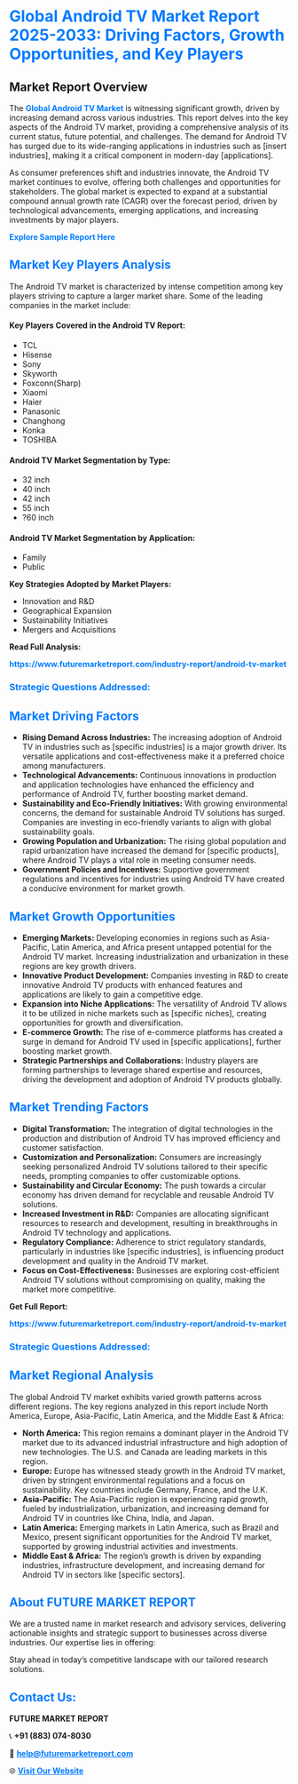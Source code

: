 <h1 style="color: #007BFF;">Global Android TV Market Report 2025-2033: Driving Factors, Growth Opportunities, and Key Players</h1>

<section id="overview">
<h2>Market Report Overview</h2>
<p>The <a href="https://www.futuremarketreport.com/industry-report/android-tv-market" style="color: #007BFF; text-decoration: none;"><strong>Global Android TV Market</strong></a> is witnessing significant growth, driven by increasing demand across various industries. This report delves into the key aspects of the Android TV market, providing a comprehensive analysis of its current status, future potential, and challenges. The demand for Android TV has surged due to its wide-ranging applications in industries such as [insert industries], making it a critical component in modern-day [applications].</p>
<p>As consumer preferences shift and industries innovate, the Android TV market continues to evolve, offering both challenges and opportunities for stakeholders. The global market is expected to expand at a substantial compound annual growth rate (CAGR) over the forecast period, driven by technological advancements, emerging applications, and increasing investments by major players.</p>
</section>

<section id="overview">
<p><a href="https://www.futuremarketreport.com/request-sample/reportId=28655" style="color: #007BFF; text-decoration: none;"><strong>Explore Sample Report Here</strong></a></p>
</section>

<section id="key-players">
<h2 style="color: #007BFF;">Market Key Players Analysis</h2>
<p>The Android TV market is characterized by intense competition among key players striving to capture a larger market share. Some of the leading companies in the market include:</p>
<h4>Key Players Covered in the Android TV Report:</h4>
<ul><li>TCL</li><li>Hisense</li><li>Sony</li><li>Skyworth</li><li>Foxconn(Sharp)</li><li>Xiaomi</li><li>Haier</li><li>Panasonic</li><li>Changhong</li><li>Konka</li><li>TOSHIBA</li></ul>
<h4>Android TV Market Segmentation by Type:</h4>
<ul><li>32 inch</li><li>40 inch</li><li>42 inch</li><li>55 inch</li><li>?60 inch</li></ul>

<h4>Android TV Market Segmentation by Application:</h4>
<ul><li>Family</li><li>Public</li></ul>
<p><strong>Key Strategies Adopted by Market Players:</strong></p>
<ul>
<li>Innovation and R&D</li>
<li>Geographical Expansion</li>
<li>Sustainability Initiatives</li>
<li>Mergers and Acquisitions</li>
</ul>
</section>

<section>
<p><strong>Read Full Analysis: </strong></p><a href="https://www.futuremarketreport.com/industry-report/android-tv-market" style="color: #007BFF; text-decoration: none;"><strong>https://www.futuremarketreport.com/industry-report/android-tv-market</strong></a>
<h3 style="color: #007BFF;">Strategic Questions Addressed:</h3>
</section>

<section id="driving-factors">
<h2 style="color: #007BFF;">Market Driving Factors</h2>
<ul>
<li><strong>Rising Demand Across Industries:</strong> The increasing adoption of Android TV in industries such as [specific industries] is a major growth driver. Its versatile applications and cost-effectiveness make it a preferred choice among manufacturers.</li>
<li><strong>Technological Advancements:</strong> Continuous innovations in production and application technologies have enhanced the efficiency and performance of Android TV, further boosting market demand.</li>
<li><strong>Sustainability and Eco-Friendly Initiatives:</strong> With growing environmental concerns, the demand for sustainable Android TV solutions has surged. Companies are investing in eco-friendly variants to align with global sustainability goals.</li>
<li><strong>Growing Population and Urbanization:</strong> The rising global population and rapid urbanization have increased the demand for [specific products], where Android TV plays a vital role in meeting consumer needs.</li>
<li><strong>Government Policies and Incentives:</strong> Supportive government regulations and incentives for industries using Android TV have created a conducive environment for market growth.</li>
</ul>
</section>

<section id="growth-opportunities">
<h2 style="color: #007BFF;">Market Growth Opportunities</h2>
<ul>
<li><strong>Emerging Markets:</strong> Developing economies in regions such as Asia-Pacific, Latin America, and Africa present untapped potential for the Android TV market. Increasing industrialization and urbanization in these regions are key growth drivers.</li>
<li><strong>Innovative Product Development:</strong> Companies investing in R&D to create innovative Android TV products with enhanced features and applications are likely to gain a competitive edge.</li>
<li><strong>Expansion into Niche Applications:</strong> The versatility of Android TV allows it to be utilized in niche markets such as [specific niches], creating opportunities for growth and diversification.</li>
<li><strong>E-commerce Growth:</strong> The rise of e-commerce platforms has created a surge in demand for Android TV used in [specific applications], further boosting market growth.</li>
<li><strong>Strategic Partnerships and Collaborations:</strong> Industry players are forming partnerships to leverage shared expertise and resources, driving the development and adoption of Android TV products globally.</li>
</ul>
</section>

<section id="trending-factors">
<h2 style="color: #007BFF;">Market Trending Factors</h2>
<ul>
<li><strong>Digital Transformation:</strong> The integration of digital technologies in the production and distribution of Android TV has improved efficiency and customer satisfaction.</li>
<li><strong>Customization and Personalization:</strong> Consumers are increasingly seeking personalized Android TV solutions tailored to their specific needs, prompting companies to offer customizable options.</li>
<li><strong>Sustainability and Circular Economy:</strong> The push towards a circular economy has driven demand for recyclable and reusable Android TV solutions.</li>
<li><strong>Increased Investment in R&D:</strong> Companies are allocating significant resources to research and development, resulting in breakthroughs in Android TV technology and applications.</li>
<li><strong>Regulatory Compliance:</strong> Adherence to strict regulatory standards, particularly in industries like [specific industries], is influencing product development and quality in the Android TV market.</li>
<li><strong>Focus on Cost-Effectiveness:</strong> Businesses are exploring cost-efficient Android TV solutions without compromising on quality, making the market more competitive.</li>
</ul>
</section>

<section>
<p><strong>Get Full Report: </strong></p><a href="https://www.futuremarketreport.com/industry-report/android-tv-market" style="color: #007BFF; text-decoration: none;"><strong>https://www.futuremarketreport.com/industry-report/android-tv-market</strong></a>
<h3 style="color: #007BFF;">Strategic Questions Addressed:</h3>
</section>


<section id="regional-analysis">
<h2 style="color: #007BFF;">Market Regional Analysis</h2>
<p>The global Android TV market exhibits varied growth patterns across different regions. The key regions analyzed in this report include North America, Europe, Asia-Pacific, Latin America, and the Middle East & Africa:</p>
<ul>
<li><strong>North America:</strong> This region remains a dominant player in the Android TV market due to its advanced industrial infrastructure and high adoption of new technologies. The U.S. and Canada are leading markets in this region.</li>
<li><strong>Europe:</strong> Europe has witnessed steady growth in the Android TV market, driven by stringent environmental regulations and a focus on sustainability. Key countries include Germany, France, and the U.K.</li>
<li><strong>Asia-Pacific:</strong> The Asia-Pacific region is experiencing rapid growth, fueled by industrialization, urbanization, and increasing demand for Android TV in countries like China, India, and Japan.</li>
<li><strong>Latin America:</strong> Emerging markets in Latin America, such as Brazil and Mexico, present significant opportunities for the Android TV market, supported by growing industrial activities and investments.</li>
<li><strong>Middle East & Africa:</strong> The region’s growth is driven by expanding industries, infrastructure development, and increasing demand for Android TV in sectors like [specific sectors].</li>
</ul>
</section>

<footer>
<h2 style="color: #007BFF;">About FUTURE MARKET REPORT</h2>
<p>We are a trusted name in market research and advisory services, delivering actionable insights and strategic support to businesses across diverse industries. Our expertise lies in offering:</p>

<p>Stay ahead in today’s competitive landscape with our tailored research solutions.</p>

<h2 style="color: #007BFF;">Contact Us:</h2>
<p><strong>FUTURE MARKET REPORT</strong></p>
<p>📞 <strong>+91 (883) 074-8030</strong></p>
<p>📧 <strong><a href="mailto:help@futuremarketreport.com" style="color: #007BFF;">help@futuremarketreport.com</a></strong></p>
<p>🌐 <strong><a href="https://www.futuremarketreport.com/" style="color: #007BFF;">Visit Our Website</a></strong></p>
</footer>